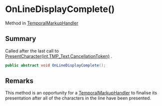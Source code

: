# OnLineDisplayComplete()

Method in [TemporalMarkupHandler](yarn.unity.temporalmarkuphandler.md)

## Summary

Called after the last call to [PresentCharacter(int,TMP\_Text,CancellationToken)](yarn.unity.temporalmarkuphandler.presentcharacter.md) .

```csharp
public abstract void OnLineDisplayComplete();
```

## Remarks

This method is an opportunity for a [TemporalMarkupHandler](yarn.unity.temporalmarkuphandler.md) to finalise its presentation after all of the characters in the line have been presented.

